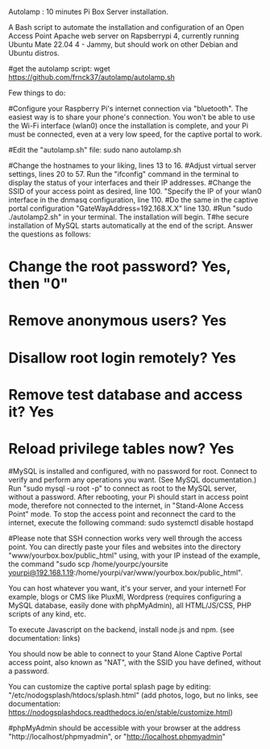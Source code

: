 Autolamp : 10 minutes Pi Box Server installation.


A Bash script to automate the installation and configuration of an Open Access Point Apache web server on Rapsberrypi 4, currently running Ubuntu Mate 22.04 4 - Jammy, but should work on other Debian and Ubuntu distros.

#get the autolamp script:
wget https://github.com/frnck37/autolamp/autolamp.sh

Few things to do:

#Configure your Raspberry Pi's internet connection via "bluetooth". The easiest way is to share your phone's connection. You won't be able to use the Wi-Fi interface (wlan0) once the installation is complete, and your Pi must be connected, even at a very low speed, for the captive portal to work.

#Edit the "autolamp.sh" file:
sudo nano autolamp.sh

#Change the hostnames to your liking, lines 13 to 16.
#Adjust virtual server settings, lines 20 to 57. Run the "ifconfig" command in the terminal to display the status of your interfaces and their IP addresses.
#Change the SSID of your access point as desired, line 100.
"Specify the IP of your wlan0 interface in the dnmasq configuration, line 110.
#Do the same in the captive portal configuration "GateWayAddress=192.168.X.X" line 130.
#Run "sudo ./autolamp2.sh" in your terminal. The installation will begin.
T#he secure installation of MySQL starts automatically at the end of the script. Answer the questions as follows:

# Change the root password? Yes, then "0"
# Remove anonymous users? Yes
# Disallow root login remotely? Yes
# Remove test database and access it? Yes
# Reload privilege tables now? Yes

#MySQL is installed and configured, with no password for root. Connect to verify and perform any operations you want. (See MySQL documentation.)
Run "sudo mysql -u root -p" to connect as root to the MySQL server, without a password.
After rebooting, your Pi should start in access point mode, therefore not connected to the internet, in "Stand-Alone Access Point" mode. To stop the access point and reconnect the card to the internet, execute the following command:
sudo systemctl disable hostapd

#Please note that SSH connection works very well through the access point. You can directly paste your files and websites into the directory "www/yourbox.box/public_html" using, with your IP instead of the example, the command "sudo scp /home/yourpc/yoursite yourpi@192.168.1.19:/home/yourpi/var/www/yourbox.box/public_html".

You can host whatever you want, it's your server, and your internet! For example, blogs or CMS like PluxMl, Wordpress (requires configuring a MySQL database, easily done with phpMyAdmin), all HTML/JS/CSS, PHP scripts of any kind, etc. 

To execute Javascript on the backend, install node.js and npm. (see documentation: links)

You should now be able to connect to your Stand Alone Captive Portal access point, also known as "NAT", with the SSID you have defined, without a password.

You can customize the captive portal splash page by editing: "/etc/nodogsplash/htdocs/splash.html" (add photos, logo, but no links, see documentation: https://nodogsplashdocs.readthedocs.io/en/stable/customize.html)

#phpMyAdmin should be accessible with your browser at the address "http://localhost/phpmyadmin", or "http://localhost.phpmyadmin"

